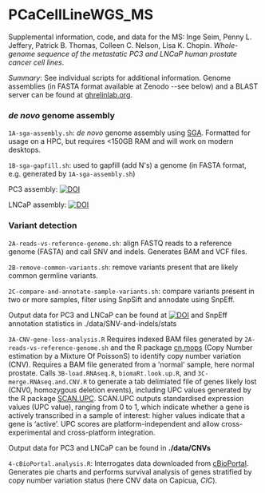 # PCaCellLineWGS_MS
Supplemental information, code, and data for the MS: 
Inge Seim, Penny L. Jeffery, Patrick B. Thomas, Colleen C. Nelson, Lisa K. Chopin. *Whole-genome sequence of the metastatic PC3 and LNCaP human prostate cancer cell lines*.

*Summary*: 
See individual scripts for additional information. Genome assemblies (in FASTA format available at Zenodo --see below) and a BLAST server can be found at [ghrelinlab.org](http://ghrelinlab.org).  

### *de novo* genome assembly
`1A-sga-assembly.sh`: *de novo* genome assembly using [SGA](http://genome.cshlp.org/content/22/3/549.long). Formatted for usage on a HPC, but requires <150GB RAM and will work on modern desktops.

`1B-sga-gapfill.sh`: used to gapfill (add N's) a genome (in FASTA format, e.g. generated by `1A-sga-assembly.sh`)

PC3 assembly: [![DOI](https://zenodo.org/badge/DOI/10.5281/zenodo.244912.svg)](https://doi.org/10.5281/zenodo.244912)

LNCaP assembly: [![DOI](https://zenodo.org/badge/DOI/10.5281/zenodo.245173.svg)](https://doi.org/10.5281/zenodo.245173)

### Variant detection
`2A-reads-vs-reference-genome.sh`: align FASTQ reads to a reference genome (FASTA) and call SNV and indels. Generates BAM and VCF files.

`2B-remove-common-variants.sh`: remove variants present that are likely common germline variants.

`2C-compare-and-annotate-sample-variants.sh`: compare variants present in two or more samples, filter using SnpSift and annodate using SnpEff.

Output data for PC3 and LNCaP can be found at [![DOI](https://zenodo.org/badge/DOI/10.5281/zenodo.245431.svg)](https://doi.org/10.5281/zenodo.245431) and SnpEff annotation statistics in ./data/SNV-and-indels/stats





`3A-CNV-gene-loss-analysis.R`
Requires indexed BAM files generated by `2A-reads-vs-reference-genome.sh` and the R package [cn.mops](http://nar.oxfordjournals.org/content/40/9/e69) (Copy Number estimation by a Mixture Of PoissonS) to identify copy number variation (CNV). Requires a BAM file generated from a 'normal' sample, here normal prostate. Calls `3B-load.RNAseq.R`, `biomaRt.look.up.R`, and `3C-merge.RNAseq.and.CNV.R` to generate a tab delimiated file of genes likely lost (CNV0, homozygous deletion events), including UPC values generated by the R package [SCAN.UPC](http://www.pnas.org/content/110/44/17778.long). SCAN.UPC outputs standardised expression values (UPC value), ranging from 0 to 1, which indicate whether a gene is actively transcribed in a sample of interest: higher values indicate that a gene is ‘active’. UPC scores are platform-independent and allow cross-experimental and cross-platform integration.

Output data for PC3 and LNCaP can be found in __./data/CNVs__


`4-cBioPortal.analysis.R`: Interrogates data downloaded from [cBioPortal](http://www.cbioportal.org/data_sets.jsp). Generates pie charts and performs survival analysis of genes stratified by copy number variation status (here CNV data on Capicua, *CIC*).
